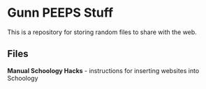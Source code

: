 # Gunn PEEPS Stuff
This is a repository for storing random files to share with the web.

## Files
**Manual Schoology Hacks** - instructions for inserting websites into Schoology
